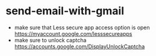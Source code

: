 # send-email-with-gmail
- make sure that Less secure app access option is open https://myaccount.google.com/lesssecureapps
- make sure to unlock captcha https://accounts.google.com/DisplayUnlockCaptcha
